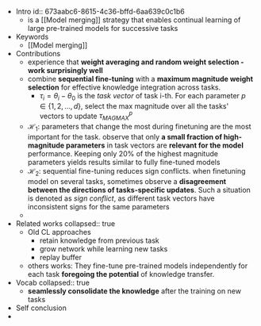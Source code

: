 - Intro
  id:: 673aabc6-8615-4c36-bffd-6aa639c0c1b6
	- is a [[Model merging]] strategy that enables continual learning of large pre-trained models for successive tasks
- Keywords
	- [[Model merging]]
- Contributions
	- experience that **weight averaging and random weight selection - work surprisingly well**
	- combine **sequential fine-tuning** with a **maximum magnitude weight selection** for effective knowledge integration across tasks.
		- $\tau_i = \theta_i - \theta_0$ is the *task vector* of task i-th. For each parameter $p\in\{1,2,\dots,d\}$, select the max magnitude over all the tasks' vectors to update $\tau_{MAGMAX}^{p}$
	- $\mathcal{H}_1$: parameters that change the most during finetuning are the most important for the task. observe that only **a small fraction of high-magnitude parameters** in task vectors are **relevant for the model** performance. Keeping only 20% of the highest magnitude parameters yields results similar to fully fine-tuned models
	- $\mathcal{H}_2$: sequential fine-tuning reduces sign conflicts. when finetuning model on several tasks, sometimes observe a **disagreement between the directions of tasks-specific updates**. Such a situation is denoted as *sign conflict*, as different task vectors have inconsistent signs for the same parameters
	-
- Related works
  collapsed:: true
	- Old CL approaches
		- retain knowledge from previous task
		- grow network while learning new tasks
		- replay buffer
	- others works: They fine-tune pre-trained models independently for each task **foregoing the potential** of knowledge transfer.
- Vocab
  collapsed:: true
	- **seamlessly consolidate the knowledge** after the training on new tasks
- Self conclusion
-